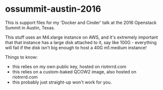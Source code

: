 # ossummit-austin-2016

This is support files for my 'Docker and Cinder' talk at the 2016 Openstack Summit in Austin, Texas.

This stuff uses an M4.xlarge instance on AWS, and it's extremely important that that instance has a large disk attached to it, say like 100G - everything will fail if the disk isn't big enough to host a 40G m1.medium instance!

Things to know:
 - this relies on my own public key, hosted on riotnrrd.com
 - this relies on a custom-baked QCOW2 image, also hosted on riotnrrd.com
 - this probably just straight-up won't work for you.


